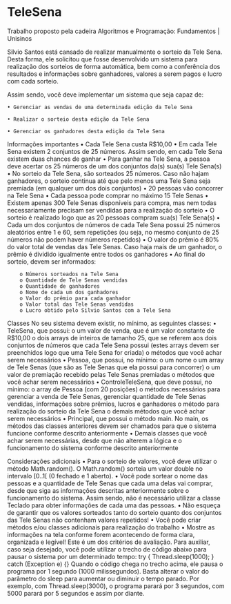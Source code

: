 # TeleSena
Trabalho proposto pela cadeira Algoritmos e Programação: Fundamentos | Unisinos

  Silvio Santos está cansado de realizar manualmente o sorteio da Tele Sena. Desta forma, ele solicitou que fosse desenvolvido um sistema para realização dos sorteios de forma automática, bem como a conferência dos resultados e informações sobre ganhadores, valores a serem pagos e lucro com cada sorteio.

  Assim sendo, você deve implementar um sistema que seja capaz de:
    
    • Gerenciar as vendas de uma determinada edição da Tele Sena
    
    • Realizar o sorteio desta edição da Tele Sena
    
    • Gerenciar os ganhadores desta edição da Tele Sena

  Informações importantes
    • Cada Tele Sena custa R$10,00
    • Em cada Tele Sena existem 2 conjuntos de 25 números. Assim sendo, em cada Tele Sena existem duas chances de ganhar
    • Para ganhar na Tele Sena, a pessoa deve acertar os 25 números de um dos conjuntos da(s) sua(s) Tele Sena(s)
    • No sorteio da Tele Sena, são sorteados 25 números. Caso não hajam ganhadores, o sorteio continua até que pelo menos uma Tele Sena seja premiada (em qualquer um dos dois conjuntos)
    • 20 pessoas vão concorrer na Tele Sena
    • Cada pessoa pode comprar no máximo 15 Tele Senas
    • Existem apenas 300 Tele Senas disponíveis para compra, mas nem todas necessariamente precisam ser vendidas para a realização do sorteio
    • O sorteio é realizado logo que as 20 pessoas compram sua(s) Tele Sena(s)
    • Cada um dos conjuntos de números de cada Tele Sena possui 25 números aleatórios entre 1 e 60, sem repetições (ou seja, no mesmo conjunto de 25 números não podem haver números repetidos)
    • O valor do prêmio é 80% do valor total de vendas das Tele Senas. Caso haja mais de um ganhador, o prêmio é dividido igualmente entre todos os ganhadores
    • Ao final do sorteio, devem ser informados:
        
        o Números sorteados na Tele Sena
        o Quantidade de Tele Senas vendidas
        o Quantidade de ganhadores
        o Nome de cada um dos ganhadores
        o Valor do prêmio para cada ganhador
        o Valor total das Tele Senas vendidas
        o Lucro obtido pelo Silvio Santos com a Tele Sena


  Classes
No seu sistema devem existir, no mínimo, as seguintes classes:
  • TeleSena, que possui:
      o um valor de venda, que é um valor constante de R$10,00
      o dois arrays de inteiros de tamanho 25, que se referem aos dois conjuntos de números que cada Tele Sena possui (estes arrays devem ser preenchidos logo que uma Tele Sena for criada)
      o métodos que você achar serem necessários
  • Pessoa, que possui, no mínimo:
      o um nome
      o um array de Tele Senas (que são as Tele Senas que ela possui para concorrer)
      o um valor de premiação recebido pelas Tele Senas premiadas
      o métodos que você achar serem necessários
  • ControleTeleSena, que deve possui, no mínimo:
      o array de Pessoa (com 20 posições)
      o métodos necessários para gerenciar a venda de Tele Senas, gerenciar quantidade de Tele Senas vendidas, informações sobre prêmios, lucros e ganhadores
      o método para realização do sorteio da Tele Sena
      o demais métodos que você achar serem necessários
  • Principal, que possui o método main. No main, os métodos das classes anteriores devem ser chamados para que o sistema funcione conforme descrito anteriormente
  • Demais classes que você achar serem necessárias, desde que não alterem a lógica e o funcionamento do sistema conforme descrito anteriormente

  Considerações adicionais
  • Para o sorteio de valores, você deve utilizar o método Math.random(). O Math.random() sorteia um valor double no intervalo [0..1[ (0 fechado e 1 aberto).
  • Você pode sortear o nome das pessoas e a quantidade de Tele Senas que cada uma delas vai comprar, desde que siga as informações descritas anteriormente sobre o funcionamento do sistema. Assim sendo, não é necessário utilizar a classe Teclado para obter informações de cada uma das pessoas.
  • Não esqueça de garantir que os valores sorteados tanto do sorteio quanto dos conjuntos das Tele Senas não contenham valores repetidos!
  • Você pode criar métodos e/ou classes adicionais para realização do trabalho
  • Mostre as informações na tela conforme forem acontecendo de forma clara, organizada e legível! Este é um dos critérios de avaliação. Para auxiliar, caso seja desejado, você pode utilizar o trecho de código abaixo para pausar o sistema por um determinado tempo:
      try {
      Thread.sleep(1000);
      } catch (Exception e) {}
  Quando o código chega no trecho acima, ele pausa o programa por 1 segundo (1000 milissegundos). Basta alterar o valor do parâmetro do sleep para aumentar ou diminuir o tempo parado. Por exemplo, com Thread.sleep(3000), o programa parará por 3 segundos, com 5000 parará por 5 segundos e assim por diante.
